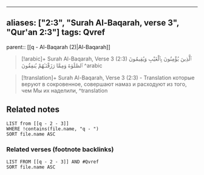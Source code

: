 
---
aliases: ["2:3", "Surah Al-Baqarah, verse 3", "Qur'an 2:3"]
tags: Qvref
---

parent:: [[q - Al-Baqarah (2)|Al-Baqarah]]

> [!arabic]+ Surah Al-Baqarah, Verse 3 (2:3)
> <span class="quran-arabic">ٱلَّذِينَ يُؤْمِنُونَ بِٱلْغَيْبِ وَيُقِيمُونَ ٱلصَّلَوٰةَ وَمِمَّا رَزَقْنَـٰهُمْ يُنفِقُونَ</span>
^arabic

> [!translation]+ Surah Al-Baqarah, Verse 3 (2:3) - Translation
> которые веруют в сокровенное, совершают намаз и расходуют из того, чем Мы их наделили,
^translation



## Related notes
```dataview
LIST from [[q - 2 - 3]]
WHERE !contains(file.name, "q - ")
SORT file.name ASC
```

### Related verses (footnote backlinks)
```dataview
LIST FROM [[q - 2 - 3]] AND #Qvref
SORT file.name ASC
```

